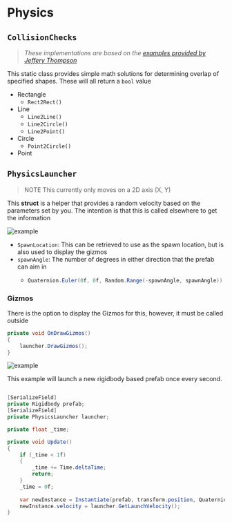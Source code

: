 ﻿# Physics
## `CollisionChecks`
> _These implementations are based on the [examples provided by Jeffery Thompson](https://www.jeffreythompson.org/collision-detection/circle-circle.php)_

This static class provides simple math solutions for determining overlap of specified shapes. These will all return a 
`bool` value
- Rectangle
  - `Rect2Rect()`
- Line
  - `Line2Line()`
  - `Line2Circle()`
  - `Line2Point()`
- Circle
  - `Point2Circle()`
- Point

## `PhysicsLauncher`
> NOTE This currently only moves on a 2D axis (X, Y)

This **struct** is a helper that provides a random velocity based on the parameters set by you. The intention is that this is
called elsewhere to get the information

![example](../Images/physics-launcher.png)

- `SpawnLocation`: This can be retrieved to use as the spawn location, but is also used to display the gizmos
- `spawnAngle`: The number of degrees in either direction that the prefab can aim in
  - ```csharp
    Quaternion.Euler(0f, 0f, Random.Range(-spawnAngle, spawnAngle)) * spawnDirection.normalized;
    ```
    

### Gizmos
There is the option to display the Gizmos for this, however, it must be called outside
```csharp
private void OnDrawGizmos()
{
    launcher.DrawGizmos();
}
```

![example](../Images/physics-launcher_example.gif)


This example will launch a new rigidbody based prefab once every second.
```csharp

[SerializeField]
private Rigidbody prefab;
[SerializeField] 
private PhysicsLauncher launcher;

private float _time;

private void Update()
{
    if (_time < 1f)
    {
        _time += Time.deltaTime;
        return;
    }
    _time = 0f;
    
    var newInstance = Instantiate(prefab, transform.position, Quaternion.identity);
    newInstance.velocity = launcher.GetLaunchVelocity();
}
```